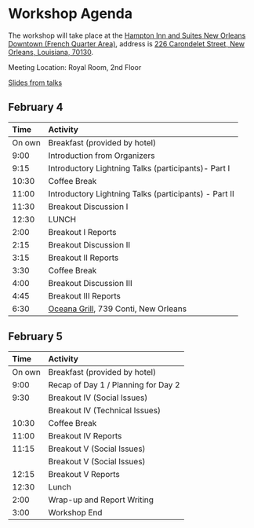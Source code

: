 Workshop Agenda
==============

The workshop will take place at the [Hampton Inn and Suites New Orleans Downtown (French Quarter Area)](https://hamptoninn3.hilton.com/en/hotels/louisiana/hampton-inn-and-suites-new-orleans-downtown-french-quarter-area-MSYDTHX/index.html), address is [226 Carondelet Street, New Orleans, Louisiana, 70130](https://goo.gl/maps/DRFFHv7PkxM2).

Meeting Location: Royal Room, 2nd Floor

[Slides from talks](talks/talks.md)

February 4
----------
<table>
<thead>
<tr class="header">
<th align="left">Time</th>
<th align="left">Activity</th>
</tr>
</thead>
<tbody>
<tr class="odd">
<td align="left">On own</td>
<td align="left">Breakfast (provided by hotel)</td>
</tr>
<tr class="even">
<td align="left">9:00</td>
<td align="left">Introduction from Organizers</td>
</tr>
<tr class="odd">
<td align="left">9:15</td>
<td align="left">Introductory Lightning Talks (participants)- Part I</td>
</tr>
<tr class="even">
<td align="left">10:30</td>
<td align="left">Coffee Break</td>
</tr>
<tr class="odd">
<td align="left">11:00</td>
<td align="left">Introductory Lightning Talks (participants) - Part II</td>
</tr>
<tr class="even">
<td align="left">11:30</td>
<td align="left">Breakout Discussion I</td>
</tr>
<tr class="odd">
<td align="left">12:30</td>
<td align="left">LUNCH</td>
</tr>
<tr class="even">
<td align="left">2:00</td>
<td align="left">Breakout I Reports</td>
</tr>
<tr class="odd">
<td align="left">2:15</td>
<td align="left">Breakout Discussion II</td>
</tr>
<tr class="even">
<td align="left">3:15</td>
<td align="left">Breakout II Reports</td>
</tr>
<tr class="odd">
<td align="left">3:30</td>
<td align="left">Coffee Break</td>
</tr>
<tr class="even">
<td align="left">4:00</td>
<td align="left">Breakout Discussion III</td>
</tr>
<tr class="odd">
<td align="left">4:45</td>
<td align="left">Breakout III Reports</td>
</tr>
<tr class="even">
<td align="left">6:30</td>
  <td align="left"><a href="https://www.oceanagrill.com/">Oceana Grill</a>, 739 Conti, New Orleans</td>
</tr>
</tbody>
</table>

February 5
----------
<table>
<thead>
<tr class="header">
<th align="left">Time</th>
<th align="left">Activity</th>
</tr>
</thead>
<tbody>
<tr class="odd">
<td align="left">On own</td>
<td align="left">Breakfast (provided by hotel)</td>
</tr>
<tr class="even">
<td align="left">9:00</td>
<td aligh="left">Recap of Day 1 / Planning for Day 2</td>
</tr>
<tr class="odd">
<td align="left">9:30</td>
<td align="left">Breakout IV (Social Issues)</td>
</tr>
<tr class="even">
<td align="left"></td>
<td align="left">Breakout IV (Technical Issues)</td>
</tr>
<tr class="odd">
<td align="left">10:30</td>
<td align="left">Coffee Break</td>
</tr>
<tr class="even">
<td align="left">11:00</td>
<td align="left">Breakout IV Reports</td>
</tr>
<tr class="odd">
<td align="left">11:15</td>
<td align="left">Breakout V (Social Issues)</td>
</tr>
<tr class="even">
<td align="left"></td>
<td align="left">Breakout V (Social Issues)</td>
</tr>
<tr class="odd">
<td align="left">12:15</td>
<td align="left">Breakout V Reports</td>
</tr>
<tr class="even">
<td align="left">12:30</td>
<td align="left">Lunch</td>
</tr>
<tr class="odd">
<td align="left">2:00</td>
<td align="left">Wrap-up and Report Writing</td>
</tr>
<tr class="even">
<td align="left">3:00</td>
<td align="left">Workshop End</td>
</tr>
</tbody>
</table>
